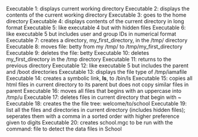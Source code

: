 Executable 1: displays current working directory
Executable 2: displays the contents of the current working directory
Executable 3: goes to the home directory
Executable 4: displays contents of the current directory in long format
Executable 5: like executable 4 but with hidden files
Executable 6: like executable 5 but includes user and group IDs in numerical format
Executable 7: creates a directory, my_first_directory, in the /tmp/ directory
Executable 8: moves file: betty from my /tmp/ to /tmp/my_first_directory
Executable 9: deletes the file: betty
Executable 10: deletes my_first_directory in the /tmp directory
Executable 11: returns to the previous directory
Executable 12: like executable 5 but includes the parent and /boot directories
Executable 13: displays the file type of /tmp/iamafile
Executable 14: creates a symbolic link, __ls__, to /bin/ls
Executable 15: copies all html files in current directory to its parent but does not copy similar files in parent
Executable 16: moves all files that begins with an uppercase into /tmp/u
Executable 17: deletes files in current directory that begin with ~
Executable 18: creates the the file tree: welcome/to/school
Executable 19: list all the files and directories in current directory (includes hidden files); seperates them with a comma in a sorted order with higher preference given to digits
Executable 20: creates school.mgc to be run with the command: file to detect the data files in School
